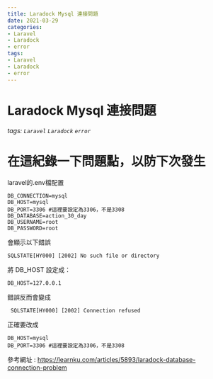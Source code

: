 ```yaml
---
title: Laradock Mysql 連接問題
date: 2021-03-29
categories:
- Laravel
- Laradock
- error
tags:
- Laravel
- Laradock
- error
---
```




# Laradock Mysql 連接問題
###### tags:  `Laravel` `Laradock` `error`    

# 在這紀錄一下問題點，以防下次發生

laravel的.env檔配置

```
DB_CONNECTION=mysql
DB_HOST=mysql
DB_PORT=3306 #這裡要設定為3306，不是3308
DB_DATABASE=action_30_day
DB_USERNAME=root
DB_PASSWORD=root
```

會顯示以下錯誤
```
SQLSTATE[HY000] [2002] No such file or directory 
```

將 DB_HOST 設定成：
```
DB_HOST=127.0.0.1
```

錯誤反而會變成

```
 SQLSTATE[HY000] [2002] Connection refused
```

正確要改成
```
DB_HOST=mysql
DB_PORT=3306 #這裡要設定為3306，不是3308
```

參考網址 : https://learnku.com/articles/5893/laradock-database-connection-problem
